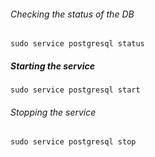 ###### Checking the status of the DB
```shell
sudo service postgresql status
```
##### Starting the service
```shell
sudo service postgresql start
```
###### Stopping the service
```shell
sudo service postgresql stop
```